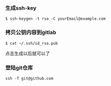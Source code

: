 ### 生成ssh-key
```
$ ssh-keygen -t rsa -C yourEmail@example.com
```

### 拷贝公钥内容到gitlab
```
$ cat ~/.ssh/id_rsa.pub 
```

点击生成以后就可以了

### 登陆git仓库
```
ssh -T git@github.com
```
